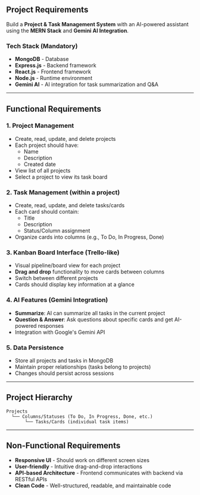 ## Project Requirements

Build a **Project & Task Management System** with an AI-powered assistant using the **MERN Stack** and **Gemini AI Integration**.

### Tech Stack (Mandatory)

- **MongoDB** - Database
- **Express.js** - Backend framework
- **React.js** - Frontend framework
- **Node.js** - Runtime environment
- **Gemini AI** - AI integration for task summarization and Q&A

---

## Functional Requirements

### 1. Project Management

- Create, read, update, and delete projects
- Each project should have:
    - Name
    - Description
    - Created date
- View list of all projects
- Select a project to view its task board

### 2. Task Management (within a project)

- Create, read, update, and delete tasks/cards
- Each card should contain:
    - Title
    - Description
    - Status/Column assignment
- Organize cards into columns (e.g., To Do, In Progress, Done)

### 3. Kanban Board Interface (Trello-like)

- Visual pipeline/board view for each project
- **Drag and drop** functionality to move cards between columns
- Switch between different projects
- Cards should display key information at a glance

### 4. AI Features (Gemini Integration)

- **Summarize**: AI can summarize all tasks in the current project
- **Question & Answer**: Ask questions about specific cards and get AI-powered responses
- Integration with Google's Gemini API

### 5. Data Persistence

- Store all projects and tasks in MongoDB
- Maintain proper relationships (tasks belong to projects)
- Changes should persist across sessions

---

## Project Hierarchy

```
Projects
  └── Columns/Statuses (To Do, In Progress, Done, etc.)
       └── Tasks/Cards (individual task items)

```

---

## Non-Functional Requirements

- **Responsive UI** - Should work on different screen sizes
- **User-friendly** - Intuitive drag-and-drop interactions
- **API-based Architecture** - Frontend communicates with backend via RESTful APIs
- **Clean Code** - Well-structured, readable, and maintainable code